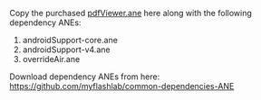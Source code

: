 Copy the purchased [pdfViewer.ane](https://www.myflashlabs.com/product/pdf-reader-ane-adobe-air-native-extension/) here along with the following dependency ANEs:

1. androidSupport-core.ane
1. androidSupport-v4.ane
1. overrideAir.ane

Download dependency ANEs from here: https://github.com/myflashlab/common-dependencies-ANE